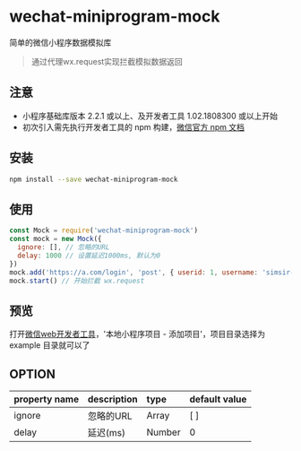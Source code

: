 # wechat-miniprogram-mock
简单的微信小程序数据模拟库
> 通过代理wx.request实现拦截模拟数据返回

## 注意
* 小程序基础库版本 2.2.1 或以上、及开发者工具 1.02.1808300 或以上开始
* 初次引入需先执行开发者工具的 npm 构建，[微信官方 npm 文档](https://developers.weixin.qq.com/miniprogram/dev/devtools/npm.html)

## 安装
```bash
npm install --save wechat-miniprogram-mock
```

## 使用
```javascript
const Mock = require('wechat-miniprogram-mock')
const mock = new Mock({
  ignore: [], // 忽略的URL
  delay: 1000 // 设置延迟1000ms, 默认为0
})
mock.add('https://a.com/login', 'post', { userid: 1, username: 'simsir-lin' }, {}, 200)
mock.start() // 开始拦截 wx.request
```

## 预览
打开[微信web开发者工具](https://mp.weixin.qq.com/debug/wxadoc/dev/devtools/download.html)，'本地小程序项目 - 添加项目'，项目目录选择为 example 目录就可以了

## OPTION

| property name     | description              | type     | default value |
| :---------------- | :----------------------- | :------  | :------------ |
| ignore            | 忽略的URL                 | Array    | [ ]          |
| delay             | 延迟(ms)                  | Number    | 0          |
